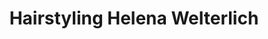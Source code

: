 ---
title: "Hairstyling Helena Welterlich"
url: /duesseldorf/hairstyling-helena-welterlich/
shop: Friseur
---